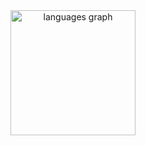 <div align="center">
  <img src="https://github-readme-stats.vercel.app/api/top-langs?username=owaii&locale=en&hide_title=false&layout=compact&card_width=320&langs_count=5&theme=midnight-purple&hide_border=true&order=2" height="200" alt="languages graph"  />
</div>

